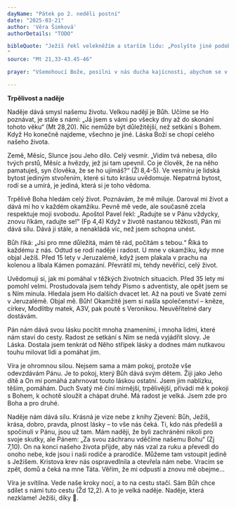 ```yaml
---
dayName: "Pátek po 2. neděli postní"
date: "2025-03-21"
author: 'Věra Šimková'
authorDetails: "TODO"

bibleQuote: "Ježíš řekl velekněžím a starším lidu: „Poslyšte jiné podobenství: Byl jeden hospodář a ten vysázel vinici. Obehnal ji plotem, vykopal v ní jámu pro lis a vystavěl strážní věž, pronajal ji vinařům a vydal se na cesty. Když se přiblížilo vinobraní, poslal k vinařům své služebníky vyzvednout z ní výtěžek. Ale vinaři jeho služebníky popadli, jednoho zbili, druhého zabili, třetího ukamenovali. (Hospodář) poslal tedy jiné služebníky, ještě ve větším počtu než poprvé, ale naložili s nimi zrovna tak. Naposled k nim poslal svého syna; myslel si: »Na mého syna budou mít ohled.« Když však vinaři uviděli syna, řekli si mezi sebou: »To je dědic. Pojďte, zabijme ho, a jeho dědictví bude naše!« A popadli ho, vyhnali ven z vinice a zabili. Až pak přijde pán té vinice, co asi s těmi vinaři udělá?“ Odpověděli mu: „Krutě ty zlosyny zahubí a svou vinici pronajme jiným vinařům, kteří mu budou ve svůj čas odvádět výtěžek.“ Ježíš jim řekl: „Nečetli jste nikdy v Písmu: »Kámen, který stavitelé odvrhli, stal se kvádrem nárožním. Učinil to Pán a v našich očích je to podivuhodné«? Proto vám říkám: Vám bude Boží království odňato a bude dáno národu, který ponese jeho ovoce.“ Když velekněží a farizeové uslyšeli tato jeho podobenství, poznali, že mluví o nich. Hleděli se ho zmocnit, ale měli strach z lidu, protože (lidé) ho považovali za proroka.
"
source: "Mt 21,33-43.45-46"

prayer: "Všemohoucí Bože, posilni v nás ducha kajícnosti, abychom se v této postní době očistili pokáním a připravili se oslavit velikonoce s čistým srdcem a vnitřní pravdivostí. Skrze tvého Syna…"

---
```


**Trpělivost a naděje**

Naděje dává smysl našemu životu. Velkou nadějí je Bůh. Učíme se Ho poznávat, je stále s námi: „Já jsem s vámi po všecky dny až do skonání tohoto věku“ (Mt 28,20). Nic nemůže být důležitější, než setkání s Bohem. Když Ho konečně najdeme, všechno je jiné. Láska Boží se chopí celého našeho života.

Země, Měsíc, Slunce jsou Jeho dílo. Celý vesmír. „Vidím tvá nebesa, dílo tvých prstů, Měsíc a hvězdy, jež jsi tam upevnil. Co je člověk, že na něho pamatuješ, syn člověka, že se ho ujímáš?“ (Žl 8,4-5). Ve vesmíru je lidská bytost jediným stvořením, které si tuto krásu uvědomuje. Nepatrná bytost, rodí se a umírá, je jediná, která si je toho vědoma.

Trpělivě Boha hledám celý život. Poznávám, že mě miluje. Daroval mi život a dává mi ho v každém okamžiku. Pevně mě vede, ale současně zcela respektuje moji svobodu. Apoštol Pavel řekl: „Radujte se v Pánu vždycky, znovu říkám, radujte se!“ (Fp 4,4) Když v životě nastanou těžkosti, Pán mi dává sílu. Dává ji stále, a nenakládá víc, než jsem schopna unést.

Bůh říká: „Jsi pro mne důležitá, mám tě rád, počítám s tebou.“ Říká to každému z nás. Odtud se rodí naděje i radost. U mne v okamžiku, kdy mne objal Ježíš. Před 15 lety v Jeruzalémě, když jsem plakala v prachu na kolenou a líbala Kámen pomazání. Převrátil mi, tehdy nevěřící, celý život.

Uvědomuji si, jak mi pomáhal v těžkých životních situacích. Před 35 lety mi pomohl velmi. Prostudovala jsem tehdy Písmo s adventisty, ale opět jsem se s Ním minula. Hledala jsem Ho dalších dvacet let. Až na pouti ve Svaté zemi v Jeruzalémě. Objal mě. Bůh! Okamžitě jsem si našla společenství – kněze, církev, Modlitby matek, A3V, pak poutě s Veronikou. Neuvěřitelné dary dostávám.

Pán nám dává svou lásku pocítit mnoha znameními, i mnoha lidmi, které nám staví do cesty. Radost ze setkání s Ním se nedá vyjádřit slovy. Je Láska. Dostala jsem tenkrát od Něho střípek lásky a dodnes mám nutkavou touhu milovat lidi a pomáhat jim.

Víra je ohromnou silou. Nejsem sama a mám pokoj, protože vše odevzdávám Pánu. Je to pokoj, který Bůh dává svým dětem. Žiji jako Jeho dítě a On mi pomáhá zahrnovat touto láskou ostatní. Jsem jim nablízku, těším, pomáhám. Duch Svatý mě činí mírnější, trpělivější, přivádí mě k pokoji s Bohem, k ochotě sloužit a chápat druhé. Má radost je velká. Jsem zde pro Boha a pro druhé.

Naděje nám dává sílu. Krásná je vize nebe z knihy Zjevení: Bůh, Ježíš, krása, dobro, pravda, plnost lásky – to vše nás čeká. Ti, kdo nás předešli a spočinuli v Pánu, jsou už tam. Mám naději, že byli zachráněni nikoli pro svoje skutky, ale Pánem: „Za svou záchranu vděčíme našemu Bohu“ (Zj 7,10).
On na konci našeho života přijde, aby nás vzal za ruku a převedl do onoho nebe, kde jsou i naši rodiče a prarodiče. Můžeme tam vstoupit jedině s Ježíšem. Kristova krev nás ospravedlnila a otevřela nám nebe. Vracím se zpět, domů a čeká na mne Táta. Věřím, že mi odpustí a znovu mě obejme…

Víra je svítilna. Vede naše kroky nocí, a to na cestu stačí. Sám Bůh chce sdílet s námi tuto cestu (Žd 12,2). A to je velká naděje. Naděje, která nezklame! Ježíši, díky 🩶.

